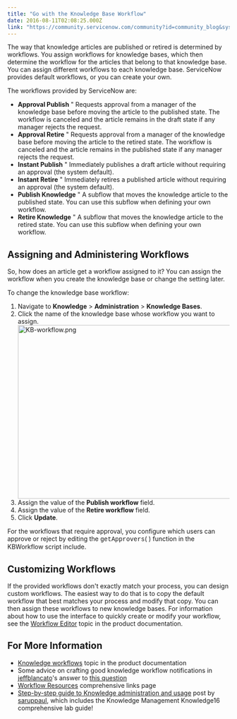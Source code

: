 ```yaml
---
title: "Go with the Knowledge Base Workflow"
date: 2016-08-11T02:08:25.000Z
link: "https://community.servicenow.com/community?id=community_blog&sys_id=5a6dea29dbd0dbc01dcaf3231f9619df"
---
```

<p>The way that knowledge articles are published or retired is determined by workflows. You assign workflows for knowledge bases, which then determine the workflow for the articles that belong to that knowledge base. You can assign different workflows to each knowledge base. ServiceNow provides default workflows, or you can create your own.</p><p></p><p>The workflows provided by ServiceNow are:</p><ul><li><strong>Approval Publish</strong> " Requests approval from a manager of the knowledge base before moving the article to the published state. The workflow is canceled and the article remains in the draft state if any manager rejects the request.</li><li><strong>Approval Retire</strong> " Requests approval from a manager of the knowledge base before moving the article to the retired state. The workflow is canceled and the article remains in the published state if any manager rejects the request.</li><li><strong>Instant Publish</strong> " Immediately publishes a draft article without requiring an approval (the system default).</li><li><strong>Instant Retire</strong> " Immediately retires a published article without requiring an approval (the system default).</li><li><strong>Publish Knowledge</strong> " A subflow that moves the knowledge article to the published state. You can use this subflow when defining your own workflow.</li><li><strong>Retire Knowledge</strong> " A subflow that moves the knowledge article to the retired state. You can use this subflow when defining your own workflow.</li></ul><p></p><h2>Assigning and Administering Workflows</h2><p>So, how does an article get a workflow assigned to it? You can assign the workflow when you create the knowledge base or change the setting later.</p><p></p><p>To change the knowledge base workflow:</p><ol><li>Navigate to <strong>Knowledge</strong> &gt; <strong>Administration</strong> &gt; <strong>Knowledge Bases</strong>.</li><li style="text-align: left;">Click the name of the knowledge base whose workflow you want to assign.<br/><img   alt="KB-workflow.png" class="image-2 jive-image" src="e665d14adb50d7041dcaf3231f961980.iix" style="width: 620px; height: 393px; display: block; margin-left: auto; margin-right: auto;"/></li><li>Assign the value of the <strong>Publish workflow</strong> field.</li><li>Assign the value of the <strong>Retire workflow</strong> field.</li><li>Click <strong>Update</strong>.</li></ol><p></p><p>For the workflows that require approval, you configure which users can approve or reject by editing the <span style="font-family: courier new,courier;">getApprovers</span>( ) function in the KBWorkflow script include.</p><p></p><h2>Customizing Workflows</h2><p>If the provided workflows don't exactly match your process, you can design custom workflows. The easiest way to do that is to copy the default workflow that best matches your process and modify that copy. You can then assign these workflows to new knowledge bases. For information about how to use the interface to quickly create or modify your workflow, see the <a title="ocs.servicenow.com/bundle/geneva-servicenow-platform/page/administer/workflow/concept/c_WorkflowEditor.html" href="https://docs.servicenow.com/bundle/geneva-servicenow-platform/page/administer/workflow/concept/c_WorkflowEditor.html" target="_blank">Workflow Editor</a> topic in the product documentation.</p><p></p><h2>For More Information</h2><ul><li><a title="ocs.servicenow.com/bundle/geneva-servicenow-platform/page/product/knowledge_management/reference/r_KnowledgeWorkflows.html" href="https://docs.servicenow.com/bundle/geneva-servicenow-platform/page/product/knowledge_management/reference/r_KnowledgeWorkflows.html" target="_blank">Knowledge workflows</a> topic in the product documentation</li><li>Some advice on crafting good knowledge workflow notifications in <a title="jeffblancato" __default_attr="36142" __jive_macro_name="user" class="jive_macro jive_macro_user" data-orig-content="jeffblancato" data-renderedposition="1137.7840576171875_457.4787292480469_92_16" href="/community?id=community_user_profile&user=67b012eddb581fc09c9ffb651f9619ea">jeffblancato</a>'s answer to <a title="" _jive_internal="true" href="/community?id=community_question&sys_id=7b20c761db98dbc01dcaf3231f96196e" target="_blank">this question</a></li><li><a title="i.service-now.com/kb_view.do?sys_kb_id=a647483f6f636d80bb65c138eb3ee4e2" href="https://hi.service-now.com/kb_view.do?sys_kb_id=a647483f6f636d80bb65c138eb3ee4e2" target="_blank">Workflow Resources</a> comprehensive links page</li><li><a title="" _jive_internal="true" href="/community/service-automation-platform/knowledge-management/blog/2016/07/27/step-by-step-knowledge-administration-and-usage-k16-lab-guide">Step-by-step guide to Knowledge administration and usage</a> post by <a title="saruppaul" __default_attr="63822" __jive_macro_name="user" class="jive_macro jive_macro_user" data-orig-content="saruppaul" data-renderedposition="1183.380615234375_466.3966369628906_81_16" href="/community?id=community_user_profile&user=5f005625db581fc09c9ffb651f9619f0">saruppaul</a>, which includes the Knowledge Management Knowledge16 comprehensive lab guide!</li></ul>